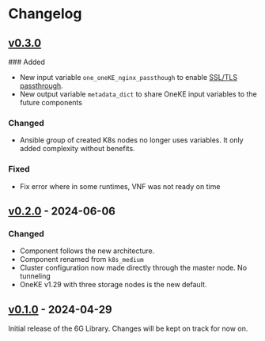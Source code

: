 # Changelog

## [v0.3.0]
### Added
- New input variable `one_oneKE_nginx_passthough` to enable [SSL/TLS passthrough](https://kubernetes.github.io/ingress-nginx/user-guide/tls/#ssl-passthrough).
- New output variable `metadata_dict` to share OneKE input variables to the future components
### Changed
- Ansible group of created K8s nodes no longer uses variables. It only added complexity without benefits.
### Fixed
- Fix error where in some runtimes, VNF was not ready on time

## [v0.2.0] - 2024-06-06
### Changed
- Component follows the new architecture.
- Component renamed from `k8s_medium`
- Cluster configuration now made directly through the master node. No tunneling
- OneKE v1.29 with three storage nodes is the new default.


## [v0.1.0] - 2024-04-29
Initial release of the 6G Library. Changes will be kept on track for now on.


<!-- Change latest version value at every release -->
[v0.3.0]: https://github.com/6G-SANDBOX/6G-Library/compare/v0.2.1...v0.3.0
[v0.2.0]: https://github.com/6G-SANDBOX/6G-Library/compare/v0.1.0...v0.2.0
[v0.1.0]: https://github.com/6G-SANDBOX/6G-Library/releases/tag/v0.1.0



<!-- FIELDS PER VERSION -->
<!--
### Added

- New features

### Changed

- Changes in existing functionality

### Deprecated

- Soon-to-be removed features

### Removed

- Removed features

### Fixed

- Bug fixes

### Security

- Vulnerability warnings
-->